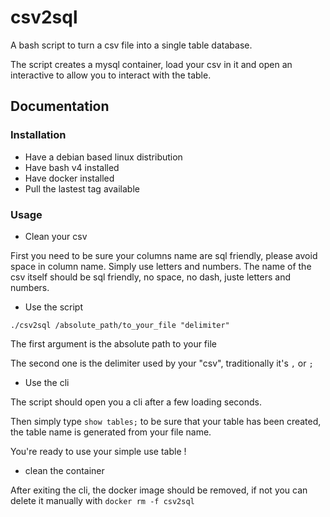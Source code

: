 # csv2sql

A bash script to turn a csv file into a single table database.

The script creates a mysql container, load your csv in it and open an interactive to allow you to interact with the table.

## Documentation

### Installation

- Have a debian based linux distribution
- Have bash v4 installed
- Have docker installed
- Pull the lastest tag available

### Usage


- Clean your csv

First you need to be sure your columns name are sql friendly, please avoid space in column name. Simply use letters and numbers.
The name of the csv itself should be sql friendly, no space, no dash, juste letters and numbers.

- Use the script

`./csv2sql /absolute_path/to_your_file "delimiter"`

The first argument is the absolute path to your file

The second one is the delimiter used by your "csv", traditionally it's `,` or `;`

- Use the cli

The script should open you a cli after a few loading seconds.

Then simply type `show tables;` to be sure that your table has been created, the table name is generated from your file name.

You're ready to use your simple use table !

- clean the container

After exiting the cli, the docker image should be removed, if not you can delete it manually with `docker rm -f csv2sql`